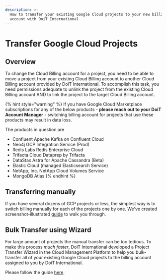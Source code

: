 ```yaml
---
description: >-
  How to transfer your existing Google Cloud projects to your new billing
  account with DoiT International
---
```


# Transfer Google Cloud Projects

## Overview

To change the Cloud Billing account for a project, you need to be able to move a project from your existing Cloud Billing account to another Cloud Billing account provided by DoiT International. To accomplish this task, you need permissions adequate to unlink the project from the existing Cloud Billing account AND to link the project to the target Cloud Billing account.

{% hint style="warning" %}
If you have Google Cloud Marketplace subscriptions for any of the below products - **please reach out to your DoiT Account Manager** - switching billing account for projects that use these products may result in data loss.

The products in question are

* Confluent Apache Kafka on Confluent Cloud
* Neo4j GCP Integration Service \(Prod\)
* Redis Labs Redis Enterprise Cloud
* Trifacta Cloud Dataprep by Trifacta
* DataStax Astra for Apache Cassandra \(Beta\)
* Elastic Cloud \(managed Elasticsearch Service\)
* NetApp, Inc. NetApp Cloud Volumes Service
* MongoDB Atlas
{% endhint %}

## Transferring manually

If you have several dozens of GCP projects or less, the simplest way is to switch billing manually for each of the projects one by one. We've created screenshot-illustrated [guide](transfer-manually.md) to walk you through.

## Bulk Transfer using Wizard

For large amount of projects the manual transfer can be too tedious. To make this process _much faster_, DoiT International developed a Project Transfer Wizard in the Cloud Management Platform to help you bulk-transfer all of your existing Google Cloud projects to the billing account assigned to you by DoiT International.

Please follow the guide [here](bulk-transfer-using-wizard.md).

